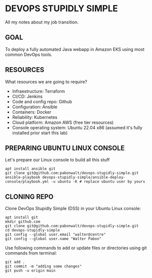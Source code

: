 # DEVOPS STUPIDLY SIMPLE
All my notes about my job transition.

## GOAL
To deploy a fully automated Java webapp in Amazon EKS using most common DevOps tools.

## RESOURCES
What resources we are going to require?
- Infraestructure: Terraform
- CI/CD: Jenkins
- Code and config repo: Github
- Configuration: Ansible
- Containers: Docker
- Reliability: Kubernetes
- Cloud platform: Amazon AWS (free tier resources)
- Console operating system: Ubuntu 22.04 x86 (assumed it's fully installed prior start this lab)

## PREPARING UBUNTU LINUX CONSOLE
Let's prepare our Linux console to build all this stuff
```
apt install ansible git
git clone git@github.com:pabonwalt/devops-stupidly-simple.git
ansible-playbook devops-stupidly-simple/ansible-deploy-console/playbook.yml -u ubuntu -K # replace ubuntu user by yours
```

## CLONING REPO

Clone DevOps Stupidly Simple (DSS) in your Ubuntu Linux console:

```
apt install git
mkdir github.com
git clone git@github.com:pabonwalt/devops-stupidly-simple.git
cd devops-stupidly-simple
git config --global user.email "walter@centre"
git config --global user.name "Walter Pabon"
```

Use following commands to add or update files or directories using git commands from terminal:

```
git add .
git commit -m "adding some changes"
git push -u origin main
```

